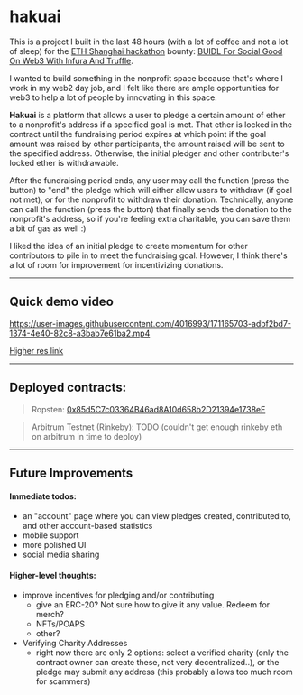 
# hakuai

This is a project I built in the last 48 hours (with a lot of coffee and not a lot of sleep) for the [ETH Shanghai hackathon](https://hackathon.ethshanghai.org/) bounty: [BUIDL For Social Good On Web3 With Infura And Truffle](https://gitcoin.co/issue/infura/eth-shanghai-2022/1/100028862).

I wanted to build something in the nonprofit space because that's where I work in my web2 day job, and I felt like there are ample opportunities for web3 to help a lot of people by innovating in this space.

**Hakuai** is a platform that allows a user to pledge a certain amount of ether to a nonprofit's address if a specified goal is met. That ether is locked in the contract until the fundraising period expires at which point if the goal amount was raised by other participants, the amount raised will be sent to the specified address. Otherwise, the initial pledger and other contributer's locked ether is withdrawable.

After the fundraising period ends, any user may call the function (press the button) to "end" the pledge which will either allow users to withdraw (if goal not met), or for the nonprofit to withdraw their donation. Technically, anyone can call the function (press the button) that finally sends the donation to the nonprofit's address, so if you're feeling extra charitable, you can save them a bit of gas as well :)

I liked the idea of an initial pledge to create momentum for other contributors to pile in to meet the fundraising goal. However, I think there's a lot of room for improvement for incentivizing donations.

________
## Quick demo video

https://user-images.githubusercontent.com/4016993/171165703-adbf2bd7-1374-4e40-82c8-a3bab7e61ba2.mp4

[Higher res link](https://streamable.com/7r7wfx)
_________

## Deployed contracts:
> Ropsten: [0x85d5C7c03364B46ad8A10d658b2D21394e1738eF](https://ropsten.etherscan.io/address/0x85d5C7c03364B46ad8A10d658b2D21394e1738eF)

> Arbitrum Testnet (Rinkeby): TODO (couldn't get enough rinkeby eth on arbitrum in time to deploy)

_________________

## Future Improvements

#### Immediate todos:
- an "account" page where you can view pledges created, contributed to, and other account-based statistics
- mobile support
- more polished UI
- social media sharing

#### Higher-level thoughts:
- improve incentives for pledging and/or contributing
  - give an ERC-20? Not sure how to give it any value. Redeem for merch?
  - NFTs/POAPS
  - other?
- Verifying Charity Addresses
  - right now there are only 2 options: select a verified charity (only the contract owner can create these, not very decentralized..), or the pledge may submit any address (this probably allows too much room for scammers)
